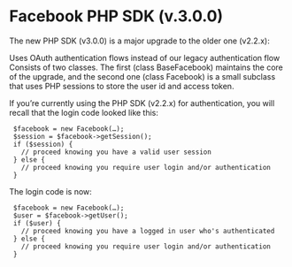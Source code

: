 Facebook PHP SDK (v.3.0.0)
==========================

The new PHP SDK (v3.0.0) is a major upgrade to the older one (v2.2.x):

Uses OAuth authentication flows instead of our legacy authentication flow
Consists of two classes. The first (class BaseFacebook) maintains the core of the upgrade, and the second one (class Facebook) is a small subclass that uses PHP sessions to store the user id and access token.

If you’re currently using the PHP SDK (v2.2.x) for authentication, you will recall that the login code looked like this:

     $facebook = new Facebook(…);
     $session = $facebook->getSession();
     if ($session) {
       // proceed knowing you have a valid user session
     } else {
       // proceed knowing you require user login and/or authentication
     }

The login code is now:

     $facebook = new Facebook(…);
     $user = $facebook->getUser();
     if ($user) {
       // proceed knowing you have a logged in user who's authenticated
     } else {
       // proceed knowing you require user login and/or authentication
     }

